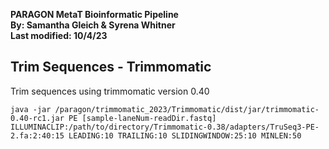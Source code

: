 **PARAGON MetaT Bioinformatic Pipeline**  
**By: Samantha Gleich & Syrena Whitner**   
**Last modified: 10/4/23**

## Trim Sequences - Trimmomatic
Trim sequences using trimmomatic version 0.40
```
java -jar /paragon/trimmomatic_2023/Trimmomatic/dist/jar/trimmomatic-0.40-rc1.jar PE [sample-laneNum-readDir.fastq] ILLUMINACLIP:/path/to/directory/Trimmomatic-0.38/adapters/TruSeq3-PE-2.fa:2:40:15 LEADING:10 TRAILING:10 SLIDINGWINDOW:25:10 MINLEN:50
```
